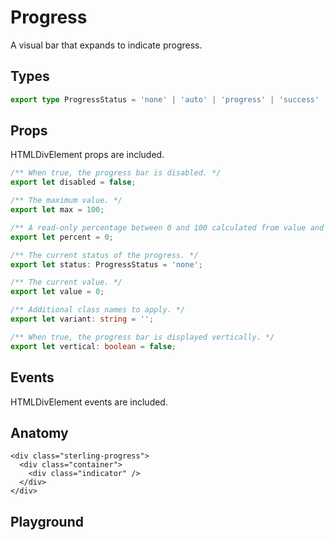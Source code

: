 <script>
    import Playground from './ProgressPlayground.svelte';
</script>

# Progress

A visual bar that expands to indicate progress.

## Types

```ts
export type ProgressStatus = 'none' | 'auto' | 'progress' | 'success' | 'warning' | 'danger';
```

## Props

HTMLDivElement props are included.

```ts
/** When true, the progress bar is disabled. */
export let disabled = false;

/** The maximum value. */
export let max = 100;

/** A read-only percentage between 0 and 100 calculated from value and max. */
export let percent = 0;

/** The current status of the progress. */
export let status: ProgressStatus = 'none';

/** The current value. */
export let value = 0;

/** Additional class names to apply. */
export let variant: string = '';

/** When true, the progress bar is displayed vertically. */
export let vertical: boolean = false;
```

## Events

HTMLDivElement events are included.

## Anatomy

```svelte
<div class="sterling-progress">
  <div class="container">
    <div class="indicator" />
  </div>
</div>
```

## Playground

<Playground />
